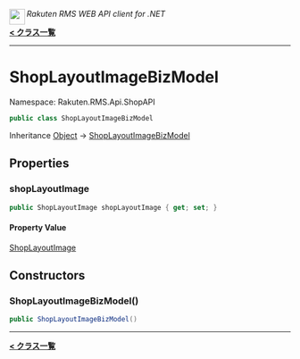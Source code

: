 <img align="left" style="height: 2em;" src="https://webservice.rakuten.co.jp/favicon.ico"><em>Rakuten RMS WEB API client for .NET</em>

[**< クラス一覧**](./)
- - -

# ShopLayoutImageBizModel

Namespace: Rakuten.RMS.Api.ShopAPI

```csharp
public class ShopLayoutImageBizModel
```

Inheritance [Object](https://docs.microsoft.com/en-us/dotnet/api/system.object) → [ShopLayoutImageBizModel](./rakuten.rms.api.shopapi.shoplayoutimagebizmodel)

## Properties

### <a id="properties-shoplayoutimage"/>**shopLayoutImage**

```csharp
public ShopLayoutImage shopLayoutImage { get; set; }
```

#### Property Value

[ShopLayoutImage](./rakuten.rms.api.shopapi.shoplayoutimage)<br>

## Constructors

### <a id="constructors-.ctor"/>**ShopLayoutImageBizModel()**

```csharp
public ShopLayoutImageBizModel()
```


- - -
[**< クラス一覧**](./)
